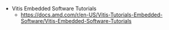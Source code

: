

* Vitis Embedded Software Tutorials
    * https://docs.amd.com/r/en-US/Vitis-Tutorials-Embedded-Software/Vitis-Embedded-Software-Tutorials
